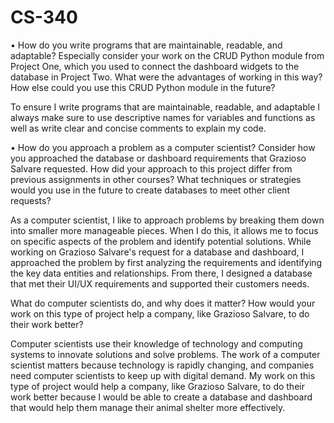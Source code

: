 # CS-340

•	How do you write programs that are maintainable, readable, and adaptable? Especially consider your work on the CRUD Python module from Project One, which you used to connect the dashboard widgets to the database in Project Two. What were the advantages of working in this way? How else could you use this CRUD Python module in the future?
 
 To ensure I write programs that are maintainable, readable, and adaptable I always make sure to use descriptive names for variables and functions as well as write clear and concise comments  to explain my code. 

•	How do you approach a problem as a computer scientist? Consider how you approached the database or dashboard requirements that Grazioso Salvare requested. How did your approach to this project differ from previous assignments in other courses? What techniques or strategies would you use in the future to create databases to meet other client requests?

As a computer scientist, I like to approach problems by breaking them down into smaller more manageable pieces. When I do this, it allows me to focus on specific aspects of the problem and identify potential solutions. While working on Grazioso Salvare's request for a database and dashboard, I approached the problem by first analyzing the requirements and identifying the key data entities and relationships. From there, I designed a database that met their UI/UX requirements and supported their customers needs. 

What do computer scientists do, and why does it matter? How would your work on this type of project help a company, like Grazioso Salvare, to do their work better?

Computer scientists use their knowledge of technology and computing systems to innovate solutions and solve problems. The work of a computer scientist matters because technology is rapidly changing, and companies need computer scientists to keep up with digital demand. My work on this type of project would help a company, like Grazioso Salvare, to do their work better because I would be able to create a database and dashboard that would help them manage their animal shelter more effectively. 
